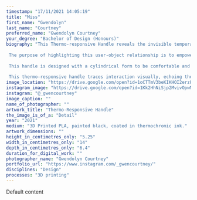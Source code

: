 ```yaml
---
timestamp: "17/11/2021 14:05:19"
title: "Miss"
first_name: "Gwendolyn"
last_name: "Courtney"
preferred_name: "Gwendolyn Courtney"
your_degree: "Bachelor of Design (Honours)"
biography: "This Thermo-responsive Handle reveals the invisible temperature relationship between people and objects in a mesmerizing display of colour.
 
 The purpose of highlighting this user-object relationship is to empower mundane objects like handles to respond and reflect their user, demanding attention where they would usually be unnoticed.
 
 This handle is designed with a cylindrical form to be comfortable and maximize the surface area touched by the hand. 3D printed, painted black and then counted in thermochromic ink; the handle appears black until touched (or heat is applied), which is when the thermochromic ink comes to life, outlining exactly where the hand has touched the handle with an array of colour.
 
 This thermo-responsive handle traces interaction visually, echoing the user in colour. Diverting the eye, this handle is autonomous in its ability to reflect its use. This reaction is ephemeral and forgetful, returning to its normal black surface after time."
image_location: "https://drive.google.com/open?id=1oCTTmV3beKIKHOI2erzFkyGODgzwxg7-"
instagram_image: "https://drive.google.com/open?id=1Kk2HhNiSjp2MvivOpwMNU50LAok19Ua7"
instagram: "@_gwencourtney"
image_caption: ""
name_of_photographer: ""
artwork_title: "Thermo-Responsive Handle"
the_image_is_of_a: "Detail"
year: "2021"
medium: "3D Printed PLA, painted black, coated in thermochromic ink."
artwork_dimensions: ""
height_in_centimetres_only: "5.25"
width_in_centimetres_only: "14"
depth_in_centimetres_only: "6.4"
duration_for_digital_work: ""
photographer_name: "Gwendolyn Courtney"
portfolio_url: "https://www.instagram.com/_gwencourtney/"
disciplines: "Design"
processes: "3D printing"
---
```


Default content